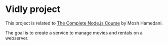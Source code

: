 # Vidly project
This project is related to
[The Complete Node.js Course](https://codewithmosh.com/p/the-complete-node-js-course)
by Mosh Hamedani.

The goal is to create a service to manage movies and rentals on a webserver.
